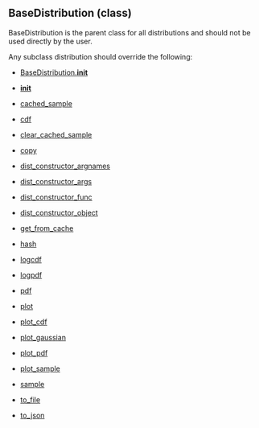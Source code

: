 ## BaseDistribution (class)


BaseDistribution is the parent class for all distributions and should
not be used directly by the user.

Any subclass distribution should override the following:

* [BaseDistribution.__init__](BaseDistribution.__init__.md)



* [__init__](BaseDistribution.__init__.md)
* [cached_sample](BaseDistribution.cached_sample.md)
* [cdf](BaseDistribution.cdf.md)
* [clear_cached_sample](BaseDistribution.clear_cached_sample.md)
* [copy](BaseDistribution.copy.md)
* [dist_constructor_argnames](BaseDistribution.dist_constructor_argnames.md)
* [dist_constructor_args](BaseDistribution.dist_constructor_args.md)
* [dist_constructor_func](BaseDistribution.dist_constructor_func.md)
* [dist_constructor_object](BaseDistribution.dist_constructor_object.md)
* [get_from_cache](BaseDistribution.get_from_cache.md)
* [hash](BaseDistribution.hash.md)
* [logcdf](BaseDistribution.logcdf.md)
* [logpdf](BaseDistribution.logpdf.md)
* [pdf](BaseDistribution.pdf.md)
* [plot](BaseDistribution.plot.md)
* [plot_cdf](BaseDistribution.plot_cdf.md)
* [plot_gaussian](BaseDistribution.plot_gaussian.md)
* [plot_pdf](BaseDistribution.plot_pdf.md)
* [plot_sample](BaseDistribution.plot_sample.md)
* [sample](BaseDistribution.sample.md)
* [to_file](BaseDistribution.to_file.md)
* [to_json](BaseDistribution.to_json.md)
